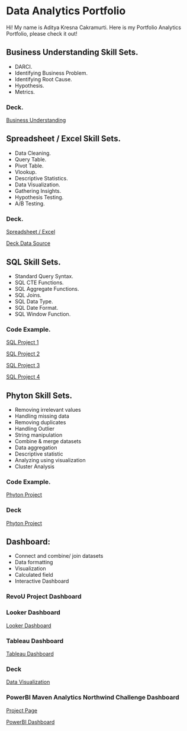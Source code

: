 # Data Analytics Portfolio
Hi! My name is Aditya Kresna Cakramurti. Here is my Portfolio Analytics Portfolio, please check it out!

## Business Understanding Skill Sets.
- DARCI.
- Identifying Business Problem.
- Identifying Root Cause.
- Hypothesis.
- Metrics.

### Deck.
[Business Understanding](https://docs.google.com/presentation/d/15V1vnrGhCBf9Uz_Arm7vNnbNwRbZO-6vchqt3rena_M/edit?usp=sharing)

## Spreadsheet / Excel Skill Sets.
- Data Cleaning.
- Query Table.
- Pivot Table.
- Vlookup.
- Descriptive Statistics.
- Data Visualization.
- Gathering Insights.
- Hypothesis Testing.
- A/B Testing.

### Deck.
[Spreadsheet / Excel](https://docs.google.com/presentation/d/1Futui4EsT32TG85qZmHF9Cozud2xhLDrJtHUgW4-bPY/edit?usp=sharing)

[Deck Data Source](https://docs.google.com/spreadsheets/d/1sJgxTAYoN3kaPoUTxgXJhnQyafvrg1LB62BemWp7y8A/edit?usp=sharing)

## SQL Skill Sets.
- Standard Query Syntax.
- SQL CTE Functions.
- SQL Aggregate Functions.
- SQL Joins.
- SQL Data Type.
- SQL Date Format.
- SQL Window Function.

### Code Example.
[SQL Project 1](https://console.cloud.google.com/bigquery?sq=1095796195504:02881ea3ab5a4a81943bf4fa647f6d83)

[SQL Project 2](https://console.cloud.google.com/bigquery?sq=1095796195504:e45a2926af22446d80ff235e488b8ed1)

[SQL Project 3](https://console.cloud.google.com/bigquery?sq=1095796195504:1f133c818e7c43d3a4a1380a1dc1abf3)

[SQL Project 4](https://console.cloud.google.com/bigquery?sq=1095796195504:3cddf4b3678a438faf12299eb170db4f)

## Phyton Skill Sets.
- Removing irrelevant values
- Handling missing data
- Removing duplicates
- Handling Outlier
- String manipulation
- Combine & merge datasets
- Data aggregation
- Descriptive statistic
- Analyzing using visualization
- Cluster Analysis

### Code Example.
[Phyton Project](https://colab.research.google.com/drive/1Yz8cukGTFmpbd7DZukqnjjjoSXI1njEj?usp=sharing)

### Deck
[Phyton Project](https://docs.google.com/presentation/d/1KXDC714fHbB2_dsL1w-mWygE_7Au5bAWQ4Ii6ui5rQE/edit?usp=sharing)

## Dashboard:
- Connect and combine/ join datasets
- Data formatting
- Visualization
- Calculated field
- Interactive Dashboard

### RevoU Project Dashboard
### Looker Dashboard
[Looker Dashboard](https://lookerstudio.google.com/reporting/dab25b6d-ebd9-4ec0-bc22-20eebf11f6e2)

### Tableau Dashboard
[Tableau Dashboard](https://public.tableau.com/views/TableauDashboard_16832882152830/SambaE-Commerce?:language=en-US&:display_count=n&:origin=viz_share_link)

### Deck
[Data Visualization](https://docs.google.com/presentation/d/1_Y6PZP8phIi-leUteSEB1ZwUSENShBm2SRhOaK81e2g/edit?usp=sharing)

### PowerBI Maven Analytics Northwind Challenge Dashboard
[Project Page](https://www.mavenanalytics.io/project/5738)

[PowerBI Dashboard](https://app.powerbi.com/view?r=eyJrIjoiMTllYmRmZDgtZjYwMy00NmFkLWExNTUtM2Q0NDQ1Y2YyNzM2IiwidCI6IjRjM2M0ZTNhLTFiNjUtNGQ0ZS1hOTE3LWIzZjljODNmNzBmOSIsImMiOjEwfQ%3D%3D)

